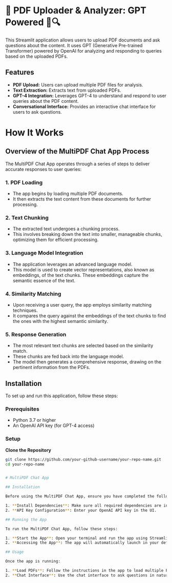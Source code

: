 # 📄 PDF Uploader & Analyzer: GPT Powered 🤖🔍

This Streamlit application allows users to upload PDF documents and ask questions about the content. It uses GPT (Generative Pre-trained Transformer) powered by OpenAI for analyzing and responding to queries based on the uploaded PDFs.

## Features

- **PDF Upload:** Users can upload multiple PDF files for analysis.
- **Text Extraction:** Extracts text from uploaded PDFs.
- **GPT-4 Integration:** Leverages GPT-4 to understand and respond to user queries about the PDF content.
- **Conversational Interface:** Provides an interactive chat interface for users to ask questions.


# How It Works

## Overview of the MultiPDF Chat App Process

The MultiPDF Chat App operates through a series of steps to deliver accurate responses to user queries:

### 1. **PDF Loading**
   - The app begins by loading multiple PDF documents.
   - It then extracts the text content from these documents for further processing.

### 2. **Text Chunking**
   - The extracted text undergoes a chunking process.
   - This involves breaking down the text into smaller, manageable chunks, optimizing them for efficient processing.

### 3. **Language Model Integration**
   - The application leverages an advanced language model.
   - This model is used to create vector representations, also known as embeddings, of the text chunks. These embeddings capture the semantic essence of the text.

### 4. **Similarity Matching**
   - Upon receiving a user query, the app employs similarity matching techniques.
   - It compares the query against the embeddings of the text chunks to find the ones with the highest semantic similarity.

### 5. **Response Generation**
   - The most relevant text chunks are selected based on the similarity match.
   - These chunks are fed back into the language model.
   - The model then generates a comprehensive response, drawing on the pertinent information from the PDFs.



## Installation

To set up and run this application, follow these steps:

### Prerequisites

- Python 3.7 or higher
- An OpenAI API key (for GPT-4 access)

### Setup

 **Clone the Repository**
   ```bash
   git clone https://github.com/your-github-username/your-repo-name.git
   cd your-repo-name


# MultiPDF Chat App

## Installation

Before using the MultiPDF Chat App, ensure you have completed the following steps:

1. **Install Dependencies**: Make sure all required dependencies are installed on your system.
2. **API Key Configuration**: Enter your OpenAI API key in the UI.

## Running the App

To run the MultiPDF Chat App, follow these steps:

1. **Start the App**: Open your terminal and run the app using Streamlit. Use the following command:
2. **Accessing the App**: The app will automatically launch in your default web browser, displaying the user interface.

## Usage

Once the app is running:

1. **Load PDFs**: Follow the instructions in the app to load multiple PDF documents.
2. **Chat Interface**: Use the chat interface to ask questions in natural language about the content of the loaded PDFs.


